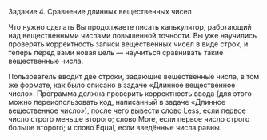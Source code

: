 Задание 4. Сравнение длинных вещественных чисел


Что нужно сделать
Вы продолжаете писать калькулятор, работающий над вещественными числами повышенной точности. Вы уже научились проверять корректность записи вещественных чисел в виде строк, и теперь перед вами новая цель — научиться сравнивать такие вещественные числа.

Пользователь вводит две строки, задающие вещественные числа, в том же формате, как было описано в задаче «Длинное вещественное число». Программа должна проверить корректность ввода (для этого можно переиспользовать код, написанный в задаче «Длинное вещественное число»), после чего вывести слово Less, если первое число строго меньше второго; слово More, если первое число строго больше второго; и слово Equal, если введённые числа равны.

